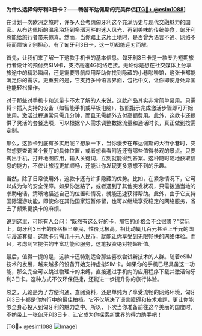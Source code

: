 **为什么选择匈牙利3日卡？——畅游布达佩斯的完美伴侣[[TG💪+ @esim1088](https://t.me/s/esim1088)]**

在计划一次欧洲之旅时，许多人会考虑匈牙利这个充满历史与现代交融魅力的国家。从布达佩斯的温泉浴场到多瑙河畔的迷人风光，再到美味的传统美食，匈牙利总能给旅行者带来惊喜。然而，当你踏上这片土地时，是否曾为语言不通、网络不畅而烦恼？别担心，有了匈牙利3日卡，这一切都能迎刃而解。

首先，让我们来了解一下这款手机卡的基本信息。匈牙利3日卡是一款专为短期旅行者设计的预付费SIM卡，支持高速4G网络连接。无论你是想在社交媒体上分享旅途中的精彩瞬间，还是需要导航应用帮助你找到隐藏的小巷咖啡馆，这张卡都能满足你的需求。更重要的是，它支持多种语言界面，包括中文，让你即使身处异国也能轻松操作。

对于那些对手机卡和流量卡不太了解的人来说，这款产品其实非常简单易用。只需将卡插入支持的设备（如智能手机或平板电脑），按照指示完成激活步骤即可开始使用。激活过程通常只需几分钟，而且无需额外支付高额费用。此外，这款卡还提供了灵活的套餐选项，可以根据个人需求调整数据流量和通话时长，真正做到按需定制。

那么，这款卡到底有多实用呢？想象一下，当你漫步在布达佩斯的大街小巷时，突然想要查询某个餐厅的具体位置，或者想看看附近还有哪些值得参观的景点。只要掏出手机，打开地图应用，输入关键词，立刻就能得到答案。这种随时随地获取信息的能力，不仅让旅程更加顺畅，还能让你发现更多意想不到的乐趣。

当然，除了日常使用外，这款卡还有许多隐藏的优势。比如，在紧急情况下，它可以成为你的安全保障。如果你迷路了，或者遇到了其他突发状况，只需拨通当地的求助电话，清晰地描述自己的位置和情况，就能迅速获得帮助。此外，由于它支持国际漫游功能，即使你在其他国家短暂停留，也可以继续享受稳定的网络服务，省去了频繁更换卡的麻烦。

说到这里，可能有人会问：“既然有这么好的卡，那它的价格会不会很贵？”实际上，匈牙利3日卡的价格相当亲民，性价比极高。相比动辄几百元甚至上千元的国际漫游套餐，这款卡只需几十元人民币，就能让你享受到无限畅快的网络体验。而且，考虑到它提供的丰富功能和服务，这笔投资绝对物超所值。

最后，值得一提的是，这款卡还特别适合那些喜欢尝试新技术的人群。随着eSIM技术的发展，越来越多的设备开始支持虚拟SIM卡。如果你的手机已经具备这一功能，那么完全可以跳过物理卡的束缚，直接通过手机内的应用程序下载并激活匈牙利3日卡。这种方式不仅环保便捷，还能进一步提升你的旅行体验。

总之，无论是为了方便沟通、查阅资料，还是单纯为了享受流畅的网络环境，匈牙利3日卡都是你旅行中的最佳拍档。它不仅解决了语言障碍和技术难题，更让你能够全身心投入到匈牙利的魅力之中。所以，下次当你准备前往这个美丽的国度时，不妨带上一张匈牙利3日卡，让它成为你探索新世界的得力助手吧！

[[TG💪+ @esim1088](https://t.me/s/esim1088) ![Image](https://i.postimg.cc/4NQfJmqS/Snipaste-2025-05-13-00-14-12.png)]